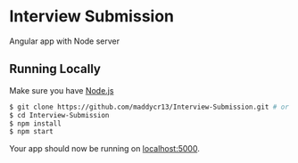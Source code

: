 # Interview Submission

Angular app with  Node server

## Running Locally

Make sure you have [Node.js](http://nodejs.org/)

```sh
$ git clone https://github.com/maddycr13/Interview-Submission.git # or clone your own fork
$ cd Interview-Submission
$ npm install
$ npm start
```

Your app should now be running on [localhost:5000](http://localhost:5000/).
